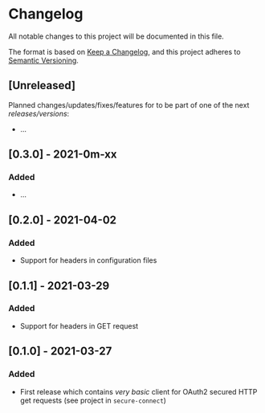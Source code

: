 # Changelog
All notable changes to this project will be documented in this file.

The format is based on [Keep a Changelog](https://keepachangelog.com/en/1.0.0/),
and this project adheres to [Semantic Versioning](https://semver.org/spec/v2.0.0.html).

## [Unreleased]
Planned changes/updates/fixes/features for to be part of one of the next _releases/versions_:
  * ...

## [0.3.0] - 2021-0m-xx
### Added
  * ...

## [0.2.0] - 2021-04-02
### Added
  * Support for headers in configuration files

## [0.1.1] - 2021-03-29
### Added
  * Support for headers in GET request

## [0.1.0] - 2021-03-27
### Added
  * First release which contains _very basic_ client for OAuth2 secured HTTP get requests (see project in `secure-connect`)

<!--### Added => for new features.-->
<!--### Changed => for changes in existing functionality.-->
<!--### Deprecated => for soon-to-be removed features.-->
<!--### Removed => for now removed features.-->
<!--### Fixed => for any bug fixes.-->
<!--### Security => in case of vulnerabilities.-->